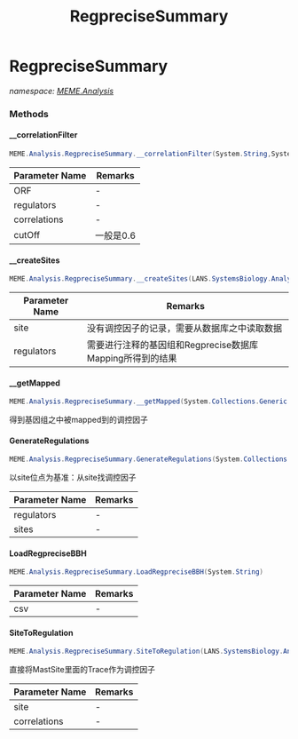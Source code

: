 ﻿---
title: RegpreciseSummary
---

# RegpreciseSummary
_namespace: [MEME.Analysis](N-MEME.Analysis.html)_



### Methods

#### __correlationFilter
```csharp
MEME.Analysis.RegpreciseSummary.__correlationFilter(System.String,System.String[],LANS.SystemsBiology.Toolkits.RNA_Seq.ICorrelations,System.Double)
```


|Parameter Name|Remarks|
|--------------|-------|
|ORF|-|
|regulators|-|
|correlations|-|
|cutOff|一般是0.6|


#### __createSites
```csharp
MEME.Analysis.RegpreciseSummary.__createSites(LANS.SystemsBiology.AnalysisTools.NBCR.Extensions.MEME_Suite.ComponentModel.MotifSite,System.Collections.Generic.Dictionary{System.Int32,LANS.SystemsBiology.DatabaseServices.Regprecise.bbhMappings[]},LANS.SystemsBiology.DatabaseServices.Regprecise.WebServices.Regulations,System.Collections.Generic.Dictionary{System.String,LANS.SystemsBiology.Assembly.KEGG.DBGET.BriteHEntry.Module},LANS.SystemsBiology.Toolkits.RNA_Seq.ICorrelations,System.Double)
```


|Parameter Name|Remarks|
|--------------|-------|
|site|没有调控因子的记录，需要从数据库之中读取数据|
|regulators|需要进行注释的基因组和Regprecise数据库Mapping所得到的结果|


#### __getMapped
```csharp
MEME.Analysis.RegpreciseSummary.__getMapped(System.Collections.Generic.IEnumerable{LANS.SystemsBiology.DatabaseServices.Regprecise.bbhMappings})
```
得到基因组之中被mapped到的调控因子

#### GenerateRegulations
```csharp
MEME.Analysis.RegpreciseSummary.GenerateRegulations(System.Collections.Generic.Dictionary{System.Int32,LANS.SystemsBiology.DatabaseServices.Regprecise.bbhMappings[]},System.Collections.Generic.IEnumerable{LANS.SystemsBiology.AnalysisTools.NBCR.Extensions.MEME_Suite.ComponentModel.MotifSite},System.String,System.Double)
```
以site位点为基准：从site找调控因子

|Parameter Name|Remarks|
|--------------|-------|
|regulators|-|
|sites|-|


#### LoadRegpreciseBBH
```csharp
MEME.Analysis.RegpreciseSummary.LoadRegpreciseBBH(System.String)
```


|Parameter Name|Remarks|
|--------------|-------|
|csv|-|


#### SiteToRegulation
```csharp
MEME.Analysis.RegpreciseSummary.SiteToRegulation(LANS.SystemsBiology.AnalysisTools.NBCR.Extensions.MEME_Suite.Analysis.MotifScans.MastSites,LANS.SystemsBiology.Toolkits.RNA_Seq.ICorrelations,LANS.SystemsBiology.Assembly.DOOR.DOOR)
```
直接将MastSite里面的Trace作为调控因子

|Parameter Name|Remarks|
|--------------|-------|
|site|-|
|correlations|-|





